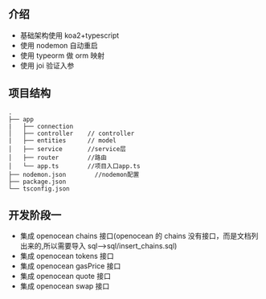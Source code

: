 ## 介绍

- 基础架构使用 koa2+typescript
- 使用 nodemon 自动重启
- 使用 typeorm 做 orm 映射
- 使用 joi 验证入参

## 项目结构

```
.
├── app
|   ├── connection
│   ├── controller    // controller
|   ├── entities      // model
│   ├── service       //service层
│   ├── router        //路由
│   └── app.ts        //项目入口app.ts
├── nodemon.json        //nodemon配置
├── package.json
└── tsconfig.json
```

## 开发阶段一

- 集成 openocean chains 接口(openocean 的 chains 没有接口，而是文档列出来的,所以需要导入 sql-->sql/insert_chains.sql)
- 集成 openocean tokens 接口
- 集成 openocean gasPrice 接口
- 集成 openocean quote 接口
- 集成 openocean swap 接口

